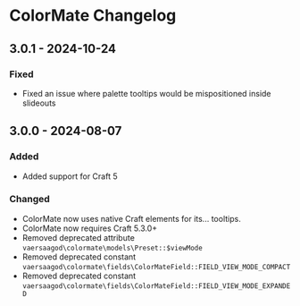 # ColorMate Changelog

## 3.0.1 - 2024-10-24
### Fixed 
- Fixed an issue where palette tooltips would be mispositioned inside slideouts

## 3.0.0 - 2024-08-07
### Added
- Added support for Craft 5
### Changed
- ColorMate now uses native Craft <craft-tooltip> elements for its... tooltips.
- ColorMate now requires Craft 5.3.0+
- Removed deprecated attribute `vaersaagod\colormate\models\Preset::$viewMode`
- Removed deprecated constant `vaersaagod\colormate\fields\ColorMateField::FIELD_VIEW_MODE_COMPACT`
- Removed deprecated constant `vaersaagod\colormate\fields\ColorMateField::FIELD_VIEW_MODE_EXPANDED`
